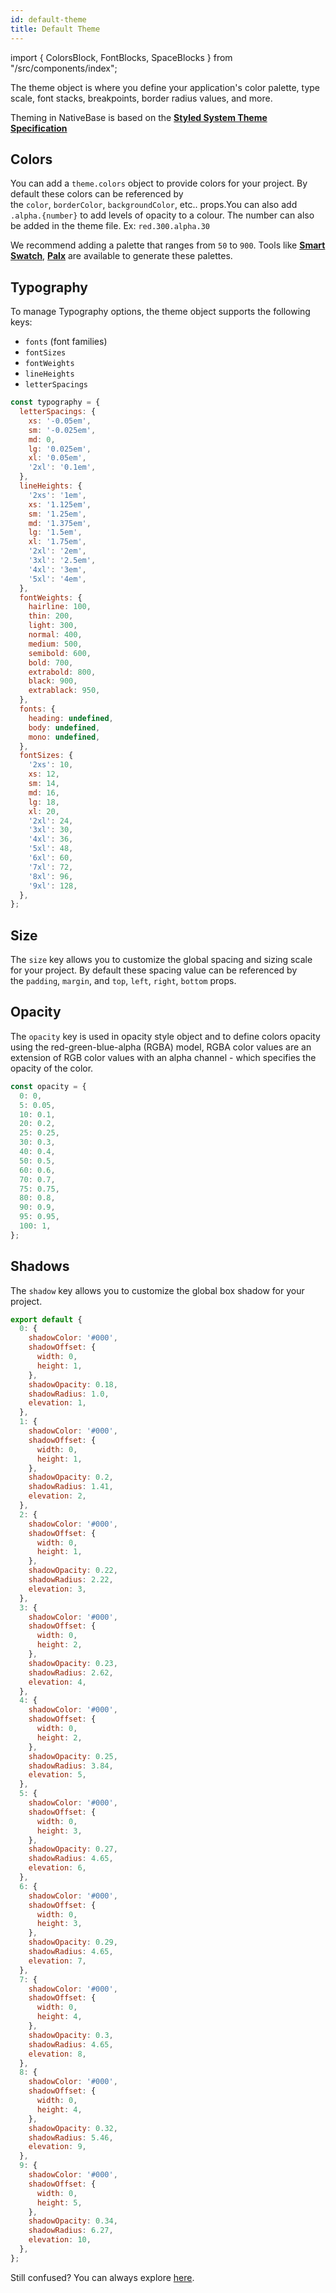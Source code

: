 ```yaml
---
id: default-theme
title: Default Theme
---
```


import { ColorsBlock, FontBlocks, SpaceBlocks } from "/src/components/index";

The theme object is where you define your application's color palette, type scale, font stacks, breakpoints, border radius values, and more.

Theming in NativeBase is based on the **[Styled System Theme Specification](https://system-ui.com/theme/)**

## Colors

You can add a `theme.colors` object to provide colors for your project. By default these colors can be referenced by the `color`, `borderColor`, `backgroundColor`, etc.. props.You can also add `.alpha.{number}` to add levels of opacity to a colour. The number can also be added in the theme file.
Ex: `red.300.alpha.30`

We recommend adding a palette that ranges from `50` to `900`. Tools like **[Smart Swatch](https://smart-swatch.netlify.app/)**, **[Palx](https://palx.jxnblk.com/)** are available to generate these palettes.

<ColorsBlock/>

## Typography

To manage Typography options, the theme object supports the following keys:

- `fonts` (font families)
- `fontSizes`
- `fontWeights`
- `lineHeights`
- `letterSpacings`

```jsx
const typography = {
  letterSpacings: {
    xs: '-0.05em',
    sm: '-0.025em',
    md: 0,
    lg: '0.025em',
    xl: '0.05em',
    '2xl': '0.1em',
  },
  lineHeights: {
    '2xs': '1em',
    xs: '1.125em',
    sm: '1.25em',
    md: '1.375em',
    lg: '1.5em',
    xl: '1.75em',
    '2xl': '2em',
    '3xl': '2.5em',
    '4xl': '3em',
    '5xl': '4em',
  },
  fontWeights: {
    hairline: 100,
    thin: 200,
    light: 300,
    normal: 400,
    medium: 500,
    semibold: 600,
    bold: 700,
    extrabold: 800,
    black: 900,
    extrablack: 950,
  },
  fonts: {
    heading: undefined,
    body: undefined,
    mono: undefined,
  },
  fontSizes: {
    '2xs': 10,
    xs: 12,
    sm: 14,
    md: 16,
    lg: 18,
    xl: 20,
    '2xl': 24,
    '3xl': 30,
    '4xl': 36,
    '5xl': 48,
    '6xl': 60,
    '7xl': 72,
    '8xl': 96,
    '9xl': 128,
  },
};
```

<FontBlocks/>

## Size

The `size` key allows you to customize the global spacing and sizing scale for your project. By default these spacing value can be referenced by the `padding`, `margin`, and `top`, `left`, `right`, `bottom` props.

<SpaceBlocks/>

## Opacity

The `opacity` key is used in opacity style object and to define colors opacity using the red-green-blue-alpha (RGBA) model, RGBA color values are an extension of RGB color values with an alpha channel - which specifies the opacity of the color.

```jsx
const opacity = {
  0: 0,
  5: 0.05,
  10: 0.1,
  20: 0.2,
  25: 0.25,
  30: 0.3,
  40: 0.4,
  50: 0.5,
  60: 0.6,
  70: 0.7,
  75: 0.75,
  80: 0.8,
  90: 0.9,
  95: 0.95,
  100: 1,
};
```

## Shadows

The `shadow` key allows you to customize the global box shadow for your project.

```jsx
export default {
  0: {
    shadowColor: '#000',
    shadowOffset: {
      width: 0,
      height: 1,
    },
    shadowOpacity: 0.18,
    shadowRadius: 1.0,
    elevation: 1,
  },
  1: {
    shadowColor: '#000',
    shadowOffset: {
      width: 0,
      height: 1,
    },
    shadowOpacity: 0.2,
    shadowRadius: 1.41,
    elevation: 2,
  },
  2: {
    shadowColor: '#000',
    shadowOffset: {
      width: 0,
      height: 1,
    },
    shadowOpacity: 0.22,
    shadowRadius: 2.22,
    elevation: 3,
  },
  3: {
    shadowColor: '#000',
    shadowOffset: {
      width: 0,
      height: 2,
    },
    shadowOpacity: 0.23,
    shadowRadius: 2.62,
    elevation: 4,
  },
  4: {
    shadowColor: '#000',
    shadowOffset: {
      width: 0,
      height: 2,
    },
    shadowOpacity: 0.25,
    shadowRadius: 3.84,
    elevation: 5,
  },
  5: {
    shadowColor: '#000',
    shadowOffset: {
      width: 0,
      height: 3,
    },
    shadowOpacity: 0.27,
    shadowRadius: 4.65,
    elevation: 6,
  },
  6: {
    shadowColor: '#000',
    shadowOffset: {
      width: 0,
      height: 3,
    },
    shadowOpacity: 0.29,
    shadowRadius: 4.65,
    elevation: 7,
  },
  7: {
    shadowColor: '#000',
    shadowOffset: {
      width: 0,
      height: 4,
    },
    shadowOpacity: 0.3,
    shadowRadius: 4.65,
    elevation: 8,
  },
  8: {
    shadowColor: '#000',
    shadowOffset: {
      width: 0,
      height: 4,
    },
    shadowOpacity: 0.32,
    shadowRadius: 5.46,
    elevation: 9,
  },
  9: {
    shadowColor: '#000',
    shadowOffset: {
      width: 0,
      height: 5,
    },
    shadowOpacity: 0.34,
    shadowRadius: 6.27,
    elevation: 10,
  },
};
```

Still confused? You can always explore [here](https://github.com/GeekyAnts/NativeBase/tree/master/src/theme/base).
